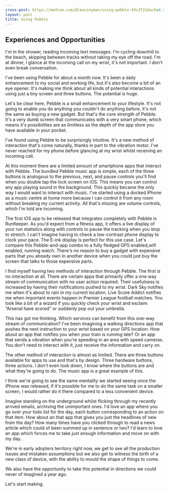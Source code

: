 ```yaml
---
cross-post: https://medium.com/@lewisnyman/using-pebble-43c2f21dac9a#.5noii21nq
layout: post
title: Using Pebble
---
```

## Experiences and Opportunities

I'm in the shower, reading incoming text messages. I'm cycling downhill to the beach, skipping between tracks without taking my eye off the road. I'm at dinner, I glance at the incoming call on my wrist, it's not important. I don't even break conversation.

I've been using Pebble for about a month now. It's been a daily enhancement to my social and working life, but it's also become a bit of an eye opener. It's making me think about all kinds of potential interactions using just a tiny screen and three buttons. The potential is huge.

Let's be clear here, Pebble is a small enhancement to your lifestyle. It's not going to enable you do anything you couldn't do anything before, it's not the same as buying a new gadget. But that's the core strength of Pebble. It's a very dumb screen that communicates with a very smart phone, which means it's possibilities are as limitless as the depth of the app store you have available in your pocket.

I've found using Pebble to be surprisingly intuitive. It's a new method of interaction that's come naturally, thanks in part to the vibration motor. I've never reached for my phone before glancing at my wrist whilst receiving an incoming call.

At this moment there are a limited amount of smartphone apps that interact with Pebble. The bundled Pebble music app is simple, each of the three buttons is analogous to the previous, next, and pause controls you'll find when you double tap the lock screen on iOS. This means you can control any app playing sound in the background. This quickly became the only way I would want to interact with music. I've started using a docked iPhone as a music centre at home more because I can control it from any room without breaking my current activity. All that's missing are volume controls, which I'm told are incoming.

The first iOS app to be released that integrates completely with Pebble is RunKeeper. As you'd expect from a fitness app, it offers a live display of your run statistics along with controls to pause the tracking when you stop to stretch. I can't imagine having to check a low-contrast phone display to clock your pace. The E-ink display is perfect for this use case. Let's compare this Pebble-and-app combo to a fully fledged GPS enabled,wifi enabled, running watch. There's no reason to buy a gadget with expensive parts that you already own in another device when you could just buy the screen that talks to those expensive parts.

I find myself having two methods of interaction through Pebble. The first is no interaction at all. There are certain apps that primarily offer a one way stream of communication with no user action required. Their usefulness is increased by having their notifications pushed to my wrist. Dark Sky notifies me when it's about to rain in my current location. Live Score Addict notifies me when important events happen in Premier League football matches. You look like a bit of a wizard if you quickly check your wrist and exclaim “Arsenal have scored” or suddenly pop out your umbrella.

This has got me thinking. Which services can benefit from this one-way stream of communication? I've been imagining a walking directions app that pushes the next instruction to your wrist based on your GPS location. How about an app that notifies you when your train is running late? Or an app that sends a vibration when you're speeding in an area with speed cameras. You don't need to interact with it, just receive the information and carry on.

The other method of interaction is almost as limited. There are three buttons available for apps to use and that's by design. Three hardware buttons, three actions. I don't even look down, I know where the buttons are and what they're going to do. The music app is a great example of this.

I think we're going to see the same mentality we started seeing once the iPhone was released, if it's possible for me to do the same task on a smaller screen, I would rather do it there compared to a less convenient device.

Imagine standing on the underground whilst flicking through my recently arrived emails, archiving the unimportant ones. I'd love an app where you go over your todo list for the day, each button corresponding to an action on that item. How about an that app that gives you just the headlines of new from the day? How many times have you clicked through to read a news article which could of been summed up in sentence or two? I'd learn to love an app which forces me to take just enough information and move on with my day.

We're in early adopters territory right now, we get to see all the production issues and mistaken assumptions but we also get to witness the birth of a new class of device, with the ability to mould the shape of things to come.

We also have the opportunity to take this potential in directions we could never of imagined a year ago.

Let's start making.
